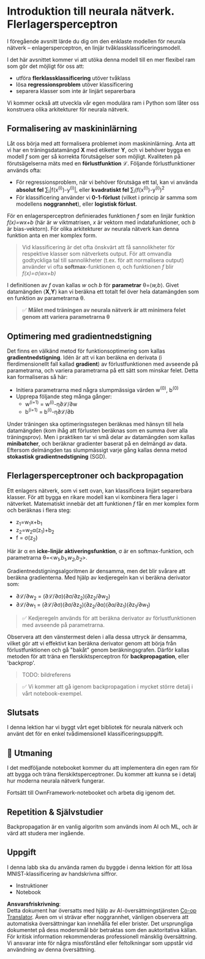 <!--
CO_OP_TRANSLATOR_METADATA:
{
  "original_hash": "df98b2c59f87d8543135301e87969f70",
  "translation_date": "2025-07-09T16:47:15+00:00",
  "source_file": "15-rag-and-vector-databases/data/own_framework.md",
  "language_code": "sv"
}
-->
# Introduktion till neurala nätverk. Flerlagersperceptron

I föregående avsnitt lärde du dig om den enklaste modellen för neurala nätverk – enlagersperceptron, en linjär tvåklassklassificeringsmodell.

I det här avsnittet kommer vi att utöka denna modell till en mer flexibel ram som gör det möjligt för oss att:

* utföra **flerklassklassificering** utöver tvåklass
* lösa **regressionsproblem** utöver klassificering
* separera klasser som inte är linjärt separerbara

Vi kommer också att utveckla vår egen modulära ram i Python som låter oss konstruera olika arkitekturer för neurala nätverk.

## Formalisering av maskininlärning

Låt oss börja med att formalisera problemet inom maskininlärning. Anta att vi har en träningsdatamängd **X** med etiketter **Y**, och vi behöver bygga en modell *f* som ger så korrekta förutsägelser som möjligt. Kvaliteten på förutsägelserna mäts med en **förlustfunktion** ℒ. Följande förlustfunktioner används ofta:

* För regressionsproblem, när vi behöver förutsäga ett tal, kan vi använda **absolut fel** ∑<sub>i</sub>|f(x<sup>(i)</sup>)-y<sup>(i)</sup>|, eller **kvadratiskt fel** ∑<sub>i</sub>(f(x<sup>(i)</sup>)-y<sup>(i)</sup>)<sup>2</sup>
* För klassificering använder vi **0-1-förlust** (vilket i princip är samma som modellens **noggrannhet**), eller **logistisk förlust**.

För en enlagersperceptron definierades funktionen *f* som en linjär funktion *f(x)=wx+b* (här är *w* viktmatrisen, *x* är vektorn med indatafunktioner, och *b* är bias-vektorn). För olika arkitekturer av neurala nätverk kan denna funktion anta en mer komplex form.

> Vid klassificering är det ofta önskvärt att få sannolikheter för respektive klasser som nätverkets output. För att omvandla godtyckliga tal till sannolikheter (t.ex. för att normalisera output) använder vi ofta **softmax**-funktionen σ, och funktionen *f* blir *f(x)=σ(wx+b)*

I definitionen av *f* ovan kallas *w* och *b* för **parametrar** θ=⟨*w,b*⟩. Givet datamängden ⟨**X**,**Y**⟩ kan vi beräkna ett totalt fel över hela datamängden som en funktion av parametrarna θ.

> ✅ **Målet med träningen av neurala nätverk är att minimera felet genom att variera parametrarna θ**

## Optimering med gradientnedstigning

Det finns en välkänd metod för funktionsoptimering som kallas **gradientnedstigning**. Idén är att vi kan beräkna en derivata (i flerdimensionellt fall kallad **gradient**) av förlustfunktionen med avseende på parametrarna, och variera parametrarna på ett sätt som minskar felet. Detta kan formaliseras så här:

* Initiera parametrarna med några slumpmässiga värden w<sup>(0)</sup>, b<sup>(0)</sup>
* Upprepa följande steg många gånger:
    - w<sup>(i+1)</sup> = w<sup>(i)</sup>-η∂ℒ/∂w
    - b<sup>(i+1)</sup> = b<sup>(i)</sup>-η∂ℒ/∂b

Under träningen ska optimeringsstegen beräknas med hänsyn till hela datamängden (kom ihåg att förlusten beräknas som en summa över alla träningsprov). Men i praktiken tar vi små delar av datamängden som kallas **minibatcher**, och beräknar gradienter baserat på en delmängd av data. Eftersom delmängden tas slumpmässigt varje gång kallas denna metod **stokastisk gradientnedstigning** (SGD).

## Flerlagersperceptroner och backpropagation

Ett enlagers nätverk, som vi sett ovan, kan klassificera linjärt separerbara klasser. För att bygga en rikare modell kan vi kombinera flera lager i nätverket. Matematiskt innebär det att funktionen *f* får en mer komplex form och beräknas i flera steg:
* z<sub>1</sub>=w<sub>1</sub>x+b<sub>1</sub>
* z<sub>2</sub>=w<sub>2</sub>α(z<sub>1</sub>)+b<sub>2</sub>
* f = σ(z<sub>2</sub>)

Här är α en **icke-linjär aktiveringsfunktion**, σ är en softmax-funktion, och parametrarna θ=<*w<sub>1</sub>,b<sub>1</sub>,w<sub>2</sub>,b<sub>2</sub>*>.

Gradientnedstigningsalgoritmen är densamma, men det blir svårare att beräkna gradienterna. Med hjälp av kedjeregeln kan vi beräkna derivator som:

* ∂ℒ/∂w<sub>2</sub> = (∂ℒ/∂σ)(∂σ/∂z<sub>2</sub>)(∂z<sub>2</sub>/∂w<sub>2</sub>)
* ∂ℒ/∂w<sub>1</sub> = (∂ℒ/∂σ)(∂σ/∂z<sub>2</sub>)(∂z<sub>2</sub>/∂α)(∂α/∂z<sub>1</sub>)(∂z<sub>1</sub>/∂w<sub>1</sub>)

> ✅ Kedjeregeln används för att beräkna derivator av förlustfunktionen med avseende på parametrarna.

Observera att den vänstermest delen i alla dessa uttryck är densamma, vilket gör att vi effektivt kan beräkna derivator genom att börja från förlustfunktionen och gå "bakåt" genom beräkningsgrafen. Därför kallas metoden för att träna en flerskiktsperceptron för **backpropagation**, eller 'backprop'.



> TODO: bildreferens

> ✅ Vi kommer att gå igenom backpropagation i mycket större detalj i vårt notebook-exempel.  

## Slutsats

I denna lektion har vi byggt vårt eget bibliotek för neurala nätverk och använt det för en enkel tvådimensionell klassificeringsuppgift.

## 🚀 Utmaning

I det medföljande notebooket kommer du att implementera din egen ram för att bygga och träna flerskiktsperceptroner. Du kommer att kunna se i detalj hur moderna neurala nätverk fungerar.

Fortsätt till OwnFramework-notebooket och arbeta dig igenom det.



## Repetition & Självstudier

Backpropagation är en vanlig algoritm som används inom AI och ML, och är värd att studera mer ingående.

## Uppgift

I denna labb ska du använda ramen du byggde i denna lektion för att lösa MNIST-klassificering av handskrivna siffror.

* Instruktioner
* Notebook

**Ansvarsfriskrivning**:  
Detta dokument har översatts med hjälp av AI-översättningstjänsten [Co-op Translator](https://github.com/Azure/co-op-translator). Även om vi strävar efter noggrannhet, vänligen observera att automatiska översättningar kan innehålla fel eller brister. Det ursprungliga dokumentet på dess modersmål bör betraktas som den auktoritativa källan. För kritisk information rekommenderas professionell mänsklig översättning. Vi ansvarar inte för några missförstånd eller feltolkningar som uppstår vid användning av denna översättning.